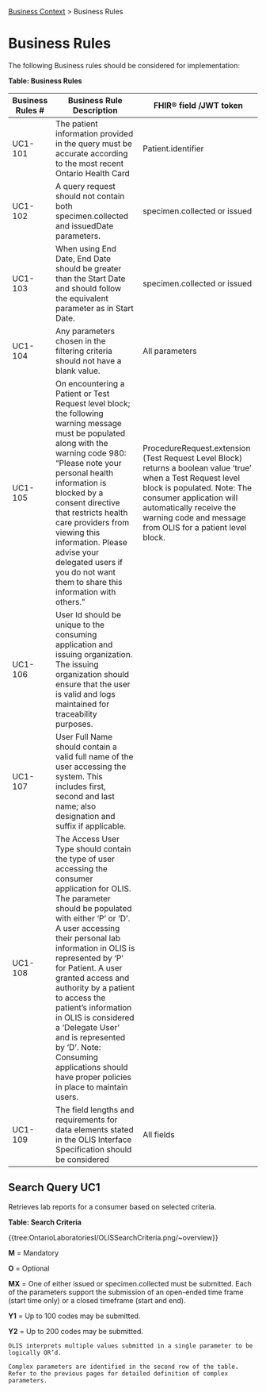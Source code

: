 <p id="breadcrumb">

[Business Context](https://simplifier.net/guide/OntarioLaboratoriesInformationSystemConsumerQuery/BusinessContext) > Business Rules

</p>


# Business Rules

The following Business rules should be considered for implementation: 

**Table: Business Rules**

| Business Rules # | Business Rule Description                                                                                                                                                                                                                                                                                                                                                                                                                                                                           | FHIR®  field /JWT token                                                                                                                                                                                                                                        |
|------------------|-----------------------------------------------------------------------------------------------------------------------------------------------------------------------------------------------------------------------------------------------------------------------------------------------------------------------------------------------------------------------------------------------------------------------------------------------------------------------------------------------------|----------------------------------------------------------------------------------------------------------------------------------------------------------------------------------------------------------------------------------------------------------------|
| UC1-101          | The patient information provided in the query must be accurate according to the most recent Ontario Health Card                                                                                                                                                                                                                                                                                                                                                                                     | Patient.identifier                                                                                                                                                                                                                                             |
| UC1-102          | A query request should not contain both specimen.collected and issuedDate parameters.                                                                                                                                                                                                                                                                                                                                                                                                               | specimen.collected or issued                                                                                                                                                                                                                                   |
| UC1-103          | When using End Date, End Date should be greater than the Start Date and should follow the equivalent parameter as in Start Date.                                                                                                                                                                                                                                                                                                                                                                    | specimen.collected or issued                                                                                                                                                                                                                                   |
| UC1-104          | Any parameters chosen in the filtering criteria should not have a blank value.                                                                                                                                                                                                                                                                                                                                                                                                                      | All parameters                                                                                                                                                                                                                                                 |
| UC1-105          | On encountering a Patient or Test Request level block; the following warning message must be populated along with the warning code 980: “Please note your personal health information is blocked by a consent directive that restricts health care providers from viewing this information. Please advise your delegated users if you do not want them to share this information with others.”                                                                                                      | ProcedureRequest.extension (Test Request Level Block) returns a boolean value ‘true’ when a Test Request level block is populated. Note: The consumer application will automatically receive the warning code and message from OLIS for a patient level block. |
| UC1-106          | User Id should be unique to the consuming application and issuing organization.  The issuing organization should ensure that the user is valid and logs maintained for traceability purposes.                                                                                                                                                                                                                                                                                                       |                                                                                                                                                                                                                                                                |
| UC1-107          | User Full Name should contain a valid full name of the user accessing the system. This includes first, second and last name; also designation and suffix if applicable.                                                                                                                                                                                                                                                                                                                             |                                                                                                                                                                                                                                                                |
| UC1-108          | The Access User Type should contain the type of user accessing the consumer application for OLIS. The parameter should be populated with either ‘P’ or ‘D’. A user accessing their personal lab information in OLIS is represented by ‘P’ for Patient. A user granted access and authority by a patient to access the patient’s information in OLIS is considered a ‘Delegate User’ and is represented by ‘D’. Note: Consuming applications should have proper policies in place to maintain users. |                                                                                                                                                                                                                                                                |
| UC1-109          | The field lengths and requirements for data elements stated in the OLIS Interface Specification should be considered                                                                                                                                                                                                                                                                                                                                                                                | All fields                    

                                                      
##  Search Query UC1    

Retrieves lab reports for a consumer based on selected criteria.

**Table: Search Criteria**   


{{tree:OntarioLaboratoriesI/OLISSearchCriteria.png/~overview}} 


**M** = Mandatory

**O** = Optional

**MX** = One of either issued or specimen.collected must be submitted. Each of the parameters support the submission of an open-ended time frame (start time only) or a closed timeframe (start and end).

**Y1** = Up to 100 codes may be submitted.

**Y2** = Up to 200 codes may be submitted.

    OLIS interprets multiple values submitted in a single parameter to be logically OR’d.

    Complex parameters are identified in the second row of the table. Refer to the previous pages for detailed definition of complex parameters.
                                                                                                                                            